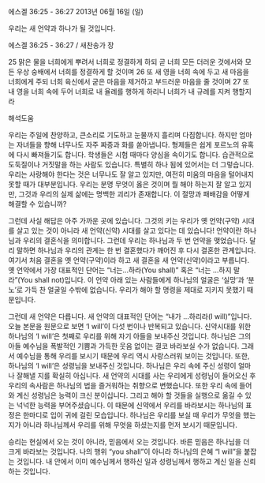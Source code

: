 에스겔 36:25 - 36:27 
2013년 06월 16일 (일)

우리는 새 언약과 하나가 될 것입니다.



에스겔 36:25 - 36:27 / 새찬송가  장


25 맑은 물을 너희에게 뿌려서 너희로 정결하게 하되 곧 너희 모든 더러운 것에서와 모든 우상 숭배에서 너희를 정결하게 할 것이며
26 또 새 영을 너희 속에 두고 새 마음을 너희에게 주되 너희 육신에서 굳은 마음을 제거하고 부드러운 마음을 줄 것이며
27 또 내 영을 너희 속에 두어 너희로 내 율례를 행하게 하리니 너희가 내 규례를 지켜 행할지라

해석도움





우리는 주일에 찬양하고, 큰소리로 기도하고 눈물까지 흘리며 다짐합니다. 하지만 엄마는 자녀들을 향해 너무나도 자주 짜증과 화를 쏟아냅니다. 형제들은 쉽게 포르노의 유혹에 다시 빠져들기도 합니다. 학생들은 시험 때마다 양심을 속이기도 합니다. 습관적으로 도둑질이나 거짓말을 하는 사람도 있습니다. 특별히 하나 됨에 있어서는 더 그렇습니다. 우리는 사랑해야 한다는 것은 너무나도 잘 알고 있지만, 여전히 미움의 마음을 털어내지 못할 때가 대부분입니다. 우리는 분명 무엇이 옳은 것이며 뭘 해야 하는지 잘 알고 있지만, 그것과 우리의 실제 삶에는 명백한 괴리가 존재합니다. 이 절망과 패배감을 어떻게 해결할 수 있습니까? 

그런데 사실 해답은 아주 가까운 곳에 있습니다. 그것의 키는 우리가 옛 언약(구약) 시대를 살고 있는 것이 아니라 새 언약(신약) 시대를 살고 있다는 데 있습니다! 언약이란 하나님과 우리의 결혼식을 의미합니다. 그런데 우리는 하나님과 두 번 언약을 맺었습니다. 달리 말하면 하나님과 우리의 관계는 한 번 결혼했다가 깨어진 후 다시 결혼한 관계입니다. 여기서 처음 결혼을 옛 언약(구약)이라 하고 새 결혼을 새 언약(신약)이라고 부릅니다. 옛 언약에서 가장 대표적인 단어는 “너는...하라(You shall)” 혹은 “너는 ...하지 말라”(You shall not)입니다. 이 언약 아래 있는 사람들에게 하나님의 얼굴은 ‘실망’과 ‘분노’로 가득 찬 얼굴일 수밖에 없습니다. 우리가 해야 할 명령을 제대로 지키지 못했기 때문입니다. 

그런데 새 언약은 다릅니다. 새 언약의 대표적인 단어는 “내가 ...하리라(I will)”입니다. 오늘 본문을 원문으로 보면 ‘I will’이 다섯 번이나 반복되고 있습니다. 신약시대를 위한 하나님의 ‘I will’은 첫째로 우리를 위해 자기 아들을 보내주신 것입니다. 하나님은 그의 아들 예수님을 폭발적인 기쁨과 가득한 웃음 없이는 결코 바라보실 수가 없습니다. 그래서 예수님을 통해 우리를 보시기 때문에 우리 역시 사랑스러워 보이는 것입니다. 또한, 하나님의 ‘I will’은 성령님을 보내주신 것입니다. 하나님은 우리 속에 주신 성령이 얼마나 잘해낼 지를 확실히 아십니다. 새 언약의 시대를 사는 우리에게 성령님이 들어오신 후 우리의 속사람은 하나님의 법을 즐거워하는 취향으로 변했습니다. 또한 우리 속에 들어와 계신 성령님은 능력이 크신 분이십니다. 그리고 해야 할 것들을 실행으로 옮길 수 있는 넉넉한 능력을 부어주셨습니다. 이 때문에 신약에서 우리를 바라보시는 하나님의 표정은 한마디로 입이 귀에 걸린 모습입니다. 하나님은 우리를 보실 때 우리가 무엇을 했는지가 아니라 하나님께서 우리를 위해 무엇을 하셨는지를 먼저 보시기 때문입니다. 

승리는 현실에서 오는 것이 아니라, 믿음에서 오는 것입니다. 바른 믿음은 하나님을 더 크게 바라보는 것입니다. 나의 행위 “you shall”이 아니라 하나님의 은혜 “I will”을 붙잡는 것입니다. 내 안에서 이미 예수님께서 행하신 일과 성령님께서 행하고 계신 일을 신뢰하는 것입니다.